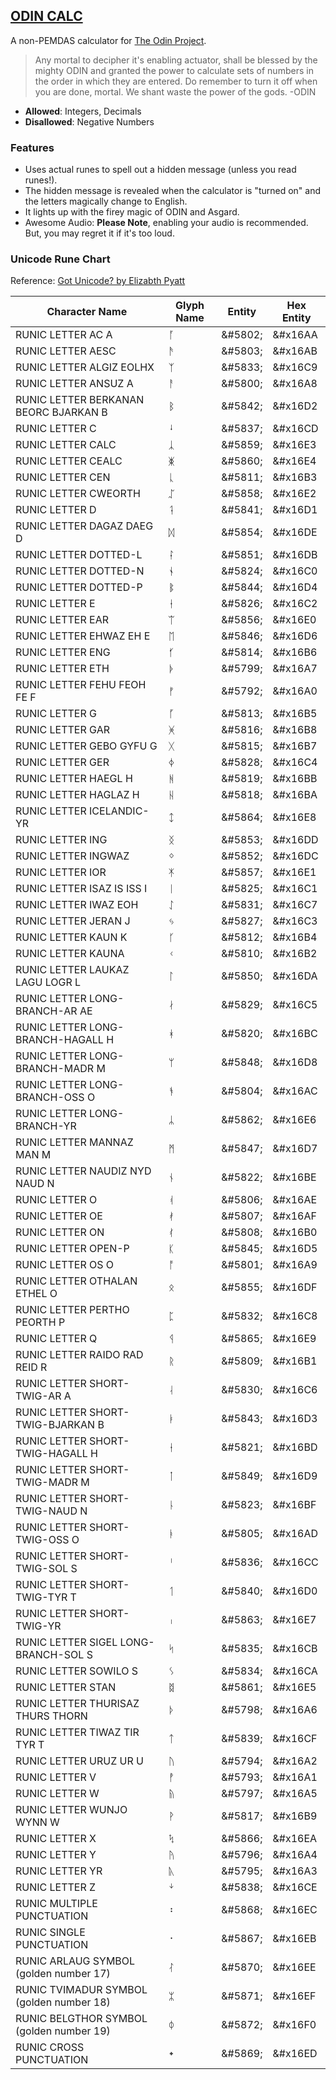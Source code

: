 ## [ODIN CALC](https://markrusselldev.github.io/odin-calc)

A non-PEMDAS calculator for [The Odin Project](https://www.theodinproject.com).

> Any mortal to decipher it's enabling actuator, shall be blessed by the mighty
> ODIN and granted the power to calculate sets of numbers in the order in which
> they are entered. Do remember to turn it off when you are done, mortal. We
> shant waste the power of the gods. -ODIN

- **Allowed**: Integers, Decimals
- **Disallowed**: Negative Numbers

### Features

- Uses actual runes to spell out a hidden message (unless you read runes!).
- The hidden message is revealed when the calculator is "turned on" and the letters magically change to English.
- It lights up with the firey magic of ODIN and Asgard.
- Awesome Audio: **Please Note**, enabling your audio is recommended. But, you may regret it if it's too loud.

### Unicode Rune Chart

Reference: [Got Unicode? by Elizabth Pyatt](http://www.personal.psu.edu/ejp10/blogs/gotunicode/charts/runes.html)

| **Character Name**                       | **Glyph Name** | **Entity**  | **Hex Entity** |
| ---------------------------------------- | -------------- | ----------- | -------------- |
| RUNIC LETTER AC A                        | ᚪ              | &amp;#5802; | &amp;#x16AA    |
| RUNIC LETTER AESC                        | ᚫ              | &amp;#5803; | &amp;#x16AB    |
| RUNIC LETTER ALGIZ EOLHX                 | ᛉ              | &amp;#5833; | &amp;#x16C9    |
| RUNIC LETTER ANSUZ A                     | ᚨ              | &amp;#5800; | &amp;#x16A8    |
| RUNIC LETTER BERKANAN BEORC BJARKAN B    | ᛒ              | &amp;#5842; | &amp;#x16D2    |
| RUNIC LETTER C                           | ᛍ              | &amp;#5837; | &amp;#x16CD    |
| RUNIC LETTER CALC                        | ᛣ              | &amp;#5859; | &amp;#x16E3    |
| RUNIC LETTER CEALC                       | ᛤ              | &amp;#5860; | &amp;#x16E4    |
| RUNIC LETTER CEN                         | ᚳ              | &amp;#5811; | &amp;#x16B3    |
| RUNIC LETTER CWEORTH                     | ᛢ              | &amp;#5858; | &amp;#x16E2    |
| RUNIC LETTER D                           | ᛑ              | &amp;#5841; | &amp;#x16D1    |
| RUNIC LETTER DAGAZ DAEG D                | ᛞ              | &amp;#5854; | &amp;#x16DE    |
| RUNIC LETTER DOTTED-L                    | ᛛ              | &amp;#5851; | &amp;#x16DB    |
| RUNIC LETTER DOTTED-N                    | ᛀ              | &amp;#5824; | &amp;#x16C0    |
| RUNIC LETTER DOTTED-P                    | ᛔ              | &amp;#5844; | &amp;#x16D4    |
| RUNIC LETTER E                           | ᛂ              | &amp;#5826; | &amp;#x16C2    |
| RUNIC LETTER EAR                         | ᛠ              | &amp;#5856; | &amp;#x16E0    |
| RUNIC LETTER EHWAZ EH E                  | ᛖ              | &amp;#5846; | &amp;#x16D6    |
| RUNIC LETTER ENG                         | ᚶ              | &amp;#5814; | &amp;#x16B6    |
| RUNIC LETTER ETH                         | ᚧ              | &amp;#5799; | &amp;#x16A7    |
| RUNIC LETTER FEHU FEOH FE F              | ᚠ              | &amp;#5792; | &amp;#x16A0    |
| RUNIC LETTER G                           | ᚵ              | &amp;#5813; | &amp;#x16B5    |
| RUNIC LETTER GAR                         | ᚸ              | &amp;#5816; | &amp;#x16B8    |
| RUNIC LETTER GEBO GYFU G                 | ᚷ              | &amp;#5815; | &amp;#x16B7    |
| RUNIC LETTER GER                         | ᛄ              | &amp;#5828; | &amp;#x16C4    |
| RUNIC LETTER HAEGL H                     | ᚻ              | &amp;#5819; | &amp;#x16BB    |
| RUNIC LETTER HAGLAZ H                    | ᚺ              | &amp;#5818; | &amp;#x16BA    |
| RUNIC LETTER ICELANDIC-YR                | ᛨ              | &amp;#5864; | &amp;#x16E8    |
| RUNIC LETTER ING                         | ᛝ              | &amp;#5853; | &amp;#x16DD    |
| RUNIC LETTER INGWAZ                      | ᛜ              | &amp;#5852; | &amp;#x16DC    |
| RUNIC LETTER IOR                         | ᛡ              | &amp;#5857; | &amp;#x16E1    |
| RUNIC LETTER ISAZ IS ISS I               | ᛁ              | &amp;#5825; | &amp;#x16C1    |
| RUNIC LETTER IWAZ EOH                    | ᛇ              | &amp;#5831; | &amp;#x16C7    |
| RUNIC LETTER JERAN J                     | ᛃ              | &amp;#5827; | &amp;#x16C3    |
| RUNIC LETTER KAUN K                      | ᚴ              | &amp;#5812; | &amp;#x16B4    |
| RUNIC LETTER KAUNA                       | ᚲ              | &amp;#5810; | &amp;#x16B2    |
| RUNIC LETTER LAUKAZ LAGU LOGR L          | ᛚ              | &amp;#5850; | &amp;#x16DA    |
| RUNIC LETTER LONG-BRANCH-AR AE           | ᛅ              | &amp;#5829; | &amp;#x16C5    |
| RUNIC LETTER LONG-BRANCH-HAGALL H        | ᚼ              | &amp;#5820; | &amp;#x16BC    |
| RUNIC LETTER LONG-BRANCH-MADR M          | ᛘ              | &amp;#5848; | &amp;#x16D8    |
| RUNIC LETTER LONG-BRANCH-OSS O           | ᚬ              | &amp;#5804; | &amp;#x16AC    |
| RUNIC LETTER LONG-BRANCH-YR              | ᛦ              | &amp;#5862; | &amp;#x16E6    |
| RUNIC LETTER MANNAZ MAN M                | ᛗ              | &amp;#5847; | &amp;#x16D7    |
| RUNIC LETTER NAUDIZ NYD NAUD N           | ᚾ              | &amp;#5822; | &amp;#x16BE    |
| RUNIC LETTER O                           | ᚮ              | &amp;#5806; | &amp;#x16AE    |
| RUNIC LETTER OE                          | ᚯ              | &amp;#5807; | &amp;#x16AF    |
| RUNIC LETTER ON                          | ᚰ              | &amp;#5808; | &amp;#x16B0    |
| RUNIC LETTER OPEN-P                      | ᛕ              | &amp;#5845; | &amp;#x16D5    |
| RUNIC LETTER OS O                        | ᚩ              | &amp;#5801; | &amp;#x16A9    |
| RUNIC LETTER OTHALAN ETHEL O             | ᛟ              | &amp;#5855; | &amp;#x16DF    |
| RUNIC LETTER PERTHO PEORTH P             | ᛈ              | &amp;#5832; | &amp;#x16C8    |
| RUNIC LETTER Q                           | ᛩ              | &amp;#5865; | &amp;#x16E9    |
| RUNIC LETTER RAIDO RAD REID R            | ᚱ              | &amp;#5809; | &amp;#x16B1    |
| RUNIC LETTER SHORT-TWIG-AR A             | ᛆ              | &amp;#5830; | &amp;#x16C6    |
| RUNIC LETTER SHORT-TWIG-BJARKAN B        | ᛓ              | &amp;#5843; | &amp;#x16D3    |
| RUNIC LETTER SHORT-TWIG-HAGALL H         | ᚽ              | &amp;#5821; | &amp;#x16BD    |
| RUNIC LETTER SHORT-TWIG-MADR M           | ᛙ              | &amp;#5849; | &amp;#x16D9    |
| RUNIC LETTER SHORT-TWIG-NAUD N           | ᚿ              | &amp;#5823; | &amp;#x16BF    |
| RUNIC LETTER SHORT-TWIG-OSS O            | ᚭ              | &amp;#5805; | &amp;#x16AD    |
| RUNIC LETTER SHORT-TWIG-SOL S            | ᛌ              | &amp;#5836; | &amp;#x16CC    |
| RUNIC LETTER SHORT-TWIG-TYR T            | ᛐ              | &amp;#5840; | &amp;#x16D0    |
| RUNIC LETTER SHORT-TWIG-YR               | ᛧ              | &amp;#5863; | &amp;#x16E7    |
| RUNIC LETTER SIGEL LONG-BRANCH-SOL S     | ᛋ              | &amp;#5835; | &amp;#x16CB    |
| RUNIC LETTER SOWILO S                    | ᛊ              | &amp;#5834; | &amp;#x16CA    |
| RUNIC LETTER STAN                        | ᛥ              | &amp;#5861; | &amp;#x16E5    |
| RUNIC LETTER THURISAZ THURS THORN        | ᚦ              | &amp;#5798; | &amp;#x16A6    |
| RUNIC LETTER TIWAZ TIR TYR T             | ᛏ              | &amp;#5839; | &amp;#x16CF    |
| RUNIC LETTER URUZ UR U                   | ᚢ              | &amp;#5794; | &amp;#x16A2    |
| RUNIC LETTER V                           | ᚡ              | &amp;#5793; | &amp;#x16A1    |
| RUNIC LETTER W                           | ᚥ              | &amp;#5797; | &amp;#x16A5    |
| RUNIC LETTER WUNJO WYNN W                | ᚹ              | &amp;#5817; | &amp;#x16B9    |
| RUNIC LETTER X                           | ᛪ              | &amp;#5866; | &amp;#x16EA    |
| RUNIC LETTER Y                           | ᚤ              | &amp;#5796; | &amp;#x16A4    |
| RUNIC LETTER YR                          | ᚣ              | &amp;#5795; | &amp;#x16A3    |
| RUNIC LETTER Z                           | ᛎ              | &amp;#5838; | &amp;#x16CE    |
| RUNIC MULTIPLE PUNCTUATION               | ᛬              | &amp;#5868; | &amp;#x16EC    |
| RUNIC SINGLE PUNCTUATION                 | ᛫              | &amp;#5867; | &amp;#x16EB    |
| RUNIC ARLAUG SYMBOL (golden number 17)   | ᛮ              | &amp;#5870; | &amp;#x16EE    |
| RUNIC TVIMADUR SYMBOL (golden number 18) | ᛯ              | &amp;#5871; | &amp;#x16EF    |
| RUNIC BELGTHOR SYMBOL (golden number 19) | ᛰ              | &amp;#5872; | &amp;#x16F0    |
| RUNIC CROSS PUNCTUATION                  | ᛭              | &amp;#5869; | &amp;#x16ED    |
